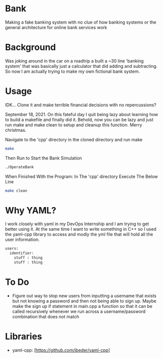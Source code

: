 # Bank
Making a fake banking system with no clue of how banking systems or the general
architecture for online bank services work

# Background
Was joking around in the car on a roadtrip a built a ~30 line 'banking system' that was
basically just a calculator that did adding and subtracting. So now I am actually
trying to make my own fictional bank system. 

# Usage
IDK... Clone it and make terrible financial decisions with no repercussions?

September 18, 2021. On this fateful day I quit being lazy about learning how to 
build a makefile and finally did it. Behold, now you can be lazy and just run
make and make clean to setup and cleanup this function. Merry christmas. 

Navigate to the 'cpp' directory in the cloned directory and run make
```bash
make
```

Then Run to Start the Bank Simulation
```bash
./OperateBank
```

When Finished With the Program: In The 'cpp' directory Execute The Below Line
```bash
make clean
```

# Why YAML?
I work closely with yaml in my DevOps Internship and I am trying to get better 
using it. At the same time I want to write something in C++ so I used the yaml-cpp
library to access and modiy the yml file that will hold all the user information.

```bash
users:
  identifier:
    stuff : thing
    stuff : thing
```
# To Do
* Figure out way to stop new users from inputting a username that exists but not knowing a password
and then not being able to sign up. Maybe make the sign up if statement in main.cpp a function so that
it can be called recursively whenever we run across a username/password combination that does not match

# Libraries
* yaml-cpp: [https://github.com/jbeder/yaml-cpp]
